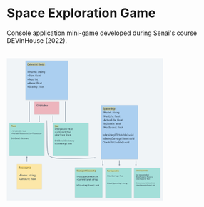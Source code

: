 <h1>Space Exploration Game</h1>
<p>Console application mini-game developed during Senai's course DEVinHouse (2022).</p>
</br>
<img src=spaceship_project.png width=350/> 